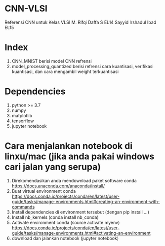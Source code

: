 # CNN-VLSI
Referensi CNN untuk Kelas VLSI
M. Rifqi Daffa S EL14
Sayyid Irshadul Ibad EL15

# Index
1. CNN_MNIST berisi model CNN refrensi
2. model_processing_quantized berisi refrensi cara kuantisasi, verifikasi kuantisasi, dan cara mengambil weight terkuantisasi

# Dependencies
1. python >= 3.7
2. numpy
3. matplotlib
4. tensorflow
5. jupyter notebook

# Cara menjalankan notebook di linxu/mac (jika anda pakai windows cari jalan yang serupa)
1. Direkomendasikan anda mendownload paket software conda https://docs.anaconda.com/anaconda/install/
2. Buat virtual environment conda https://docs.conda.io/projects/conda/en/latest/user-guide/tasks/manage-environments.html#creating-an-environment-with-commands
3. Install dependencies di environment tersebut (dengan pip install ...)
4. Install nb_kernels (conda install nb_conda)
5. Activate environment conda (source activate myenv) https://docs.conda.io/projects/conda/en/latest/user-guide/tasks/manage-environments.html#activating-an-environment
6. download dan jalankan notebook (jupyter notebook)

